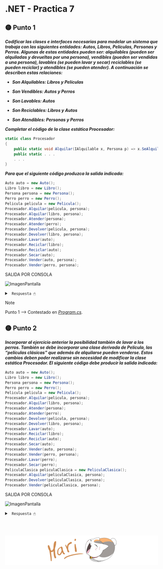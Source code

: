 # .NET - Practica 7


## 🟡 Punto 1
***Codificar las clases e interfaces necesarias para modelar un sistema que trabaja con las siguientes entidades: Autos, Libros, Películas, Personas y Perros. Algunas de estas entidades pueden ser: alquilables (pueden ser alquiladas y devueltas por una persona), vendibles (pueden ser vendidas a una persona), lavables (se pueden lavar y secar) reciclables (se pueden reciclar) y atendibles (se pueden atender). A continuación se describen estas relaciones:***

* ***Son Alquilables: Libros y Películas***

* ***Son Vendibles: Autos y Perros***

* ***Son Lavables: Autos***

* ***Son Reciclables: Libros y Autos***

* ***Son Atendibles: Personas y Perros***

***Completar el código de la clase estática Procesador:***

~~~c#
static class Procesador
{
    public static void Alquilar(IAlquilable x, Persona p) => x.SeAlquilaA(p);
    public static . . .
    . . .
}
~~~

***Para que el siguiente código produzca la salida indicada:***

~~~c#
Auto auto = new Auto();
Libro libro = new Libro();
Persona persona = new Persona();
Perro perro = new Perro();
Pelicula pelicula = new Pelicula();
Procesador.Alquilar(pelicula, persona);
Procesador.Alquilar(libro, persona);
Procesador.Atender(persona);
Procesador.Atender(perro);
Procesador.Devolver(pelicula, persona);
Procesador.Devolver(libro, persona);
Procesador.Lavar(auto);
Procesador.Reciclar(libro);
Procesador.Reciclar(auto);
Procesador.Secar(auto);
Procesador.Vender(auto, persona);
Procesador.Vender(perro, persona);
~~~

SALIDA POR CONSOLA

![ImagenPantalla](/../main/recursos/imagen14.png)

<details><summary> <code> Respuesta 🖱 </code></summary><br>

INTERFACES

~~~c#
/*alquilables    vendibles    lavables    reciclables    atendibles*/
interface IAlquilable
{
    void SeAlquilaA(Persona p);
    void SeDevuelvePor(Persona p);
}

interface IVendible
{
    void SeVendeA(Persona p);
}

interface ILavable
{
    void SeLava();
    void SeSeca();
}

interface IReciclable
{
    void SeRecicla();
}

interface IAtendible
{
    void SeAtiende();
}
~~~

CLASES

~~~c#
/*Libros    Peliculas    Autos    Perros    Personas*/
class Libro : IAlquilable, IReciclable
{
    public void SeAlquilaA(Persona p)
    {
        Console.WriteLine("Alquilando libro a persona");
    }
    public void SeDevuelvePor(Persona p)
    {
        Console.WriteLine("Libro devuelto por persona");
    }
    public void SeRecicla()
    {
        Console.WriteLine("Reciclando libro");
    }
}

class Pelicula : IAlquilable
{
    public void SeAlquilaA(Persona p)
    {
        Console.WriteLine("Alquilando película a persona");
    }
    public void SeDevuelvePor(Persona p)
    {
        Console.WriteLine("Película devuelta por persona");
    }
}

class Auto : IVendible, ILavable, IReciclable
{
    public void SeVendeA(Persona p)
    {
        Console.WriteLine("Vendiendo auto a persona");
    }
    public void SeLava()
    {
        Console.WriteLine("Lavando auto");
    }
    public void SeSeca()
    {
        Console.WriteLine("Secando Auto");
    }
    public void SeRecicla()
    {
        Console.WriteLine("Reciclando auto");
    }
}

class Perro : IVendible, IAtendible
{
    public void SeVendeA(Persona p)
    {
        Console.WriteLine("Vendiendo perro a persona");
    }
    public void SeAtiende()
    {
        Console.WriteLine("Atendiendo perro");
    }
}

class Persona : IAtendible
{
    public void SeAtiende()
    {
        Console.WriteLine("Atendiendo persona");
    }
}

~~~

PROCESADOR

~~~c#
static class Procesador
{
    public static void Alquilar(IAlquilable x, Persona p) => x.SeAlquilaA(p);
    public static void Devolver(IAlquilable x, Persona p) => x.SeDevuelvePor(p);
    public static void Vender(IVendible x, Persona p) => x.SeVendeA(p);
    public static void Lavar(ILavable x) => x.SeLava();
    public static void Secar(ILavable x) => x.SeSeca();
    public static void Reciclar(IReciclable x) => x.SeRecicla();
    public static void Atender(IAtendible x) => x.SeAtiende();
}
~~~

</details>

>[!NOTE]
>
> Punto 1 --> Contestado en [*Program.cs*](/practica07/Program.cs).

## 🟡 Punto 2

***Incorporar al ejercicio anterior la posibilidad también de lavar a los perros. También se debe incorporar una clase derivada de Película, las “películas clásicas” que además de alquilarse pueden venderse. Estos cambios deben poder realizarse sin necesidad de modificar la clase estática Procesador. El siguiente código debe producir la salida indicada:***

~~~c#
Auto auto = new Auto();
Libro libro = new Libro();
Persona persona = new Persona();
Perro perro = new Perro();
Pelicula pelicula = new Pelicula();
Procesador.Alquilar(pelicula, persona);
Procesador.Alquilar(libro, persona);
Procesador.Atender(persona);
Procesador.Atender(perro);
Procesador.Devolver(pelicula, persona);
Procesador.Devolver(libro, persona);
Procesador.Lavar(auto);
Procesador.Reciclar(libro);
Procesador.Reciclar(auto);
Procesador.Secar(auto);
Procesador.Vender(auto, persona);
Procesador.Vender(perro, persona);
Procesador.Lavar(perro);
Procesador.Secar(perro);
PeliculaClasica peliculaClasica = new PeliculaClasica();
Procesador.Alquilar(peliculaClasica, persona);
Procesador.Devolver(peliculaClasica, persona);
Procesador.Vender(peliculaClasica, persona);
~~~

SALIDA POR CONSOLA

![ImagenPantalla](/../main/recursos/imagen15.png)

<details><summary> <code> Respuesta 🖱 </code></summary><br>
</details>

<br>
<br>
<br>


<p><img align="center" src="https://github.com/Marimari2342/Marimari2342/blob/main/firmagith.png" alt="marigit"/></p>